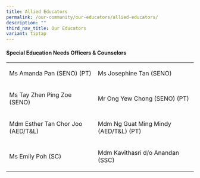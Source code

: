 ```yaml
---
title: Allied Educators
permalink: /our-community/our-educators/allied-educators/
description: ""
third_nav_title: Our Educators
variant: tiptap
---
```

<h4>Special Education Needs Officers &amp; Counselors </h4>
<table style="minWidth: 50px">
<colgroup>
<col>
<col>
</colgroup>
<tbody>
<tr>
<td rowspan="1" colspan="1">
<p>Ms Amanda Pan (SENO) (PT)</p>
</td>
<td rowspan="1" colspan="1">
<p>Ms Josephine Tan (SENO)</p>
</td>
</tr>
<tr>
<td rowspan="1" colspan="1">
<p>Ms Tay Zhen Ping Zoe (SENO)</p>
</td>
<td rowspan="1" colspan="1">
<p>Mr Ong Yew Chong (SENO) (PT)</p>
</td>
</tr>
<tr>
<td rowspan="1" colspan="1">
<p>Mdm Esther Tan Chor Joo (AED/T&amp;L)</p>
</td>
<td rowspan="1" colspan="1">
<p>Mdm Ng Guat Ming Mindy (AED/T&amp;L) (PT)</p>
</td>
</tr>
<tr>
<td rowspan="1" colspan="1">
<p>Ms Emily Poh (SC)</p>
</td>
<td rowspan="1" colspan="1">
<p>Mdm Kavithasri d/o Anandan (SSC)</p>
</td>
</tr>
</tbody>
</table>
<p></p>